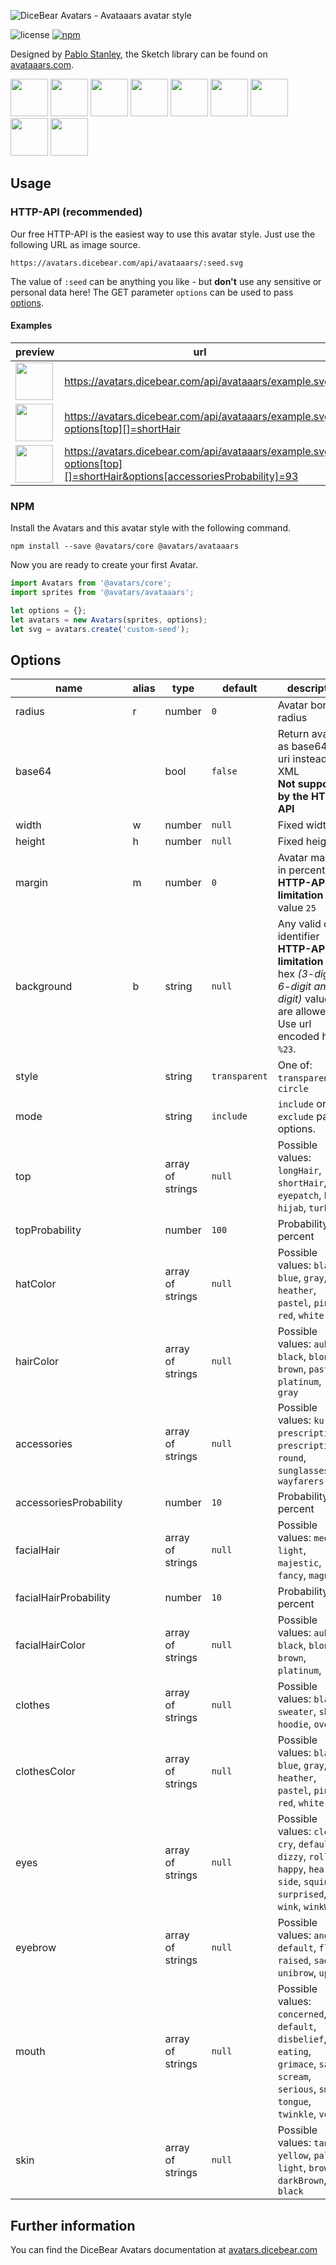 ![DiceBear Avatars - Avataaars avatar style](https://raw.githubusercontent.com/DiceBear/avatars/master/packages/@avatars/avataaars/banner.svg?sanitize=true)

![license](https://img.shields.io/npm/l/@avatars/avataaars.svg?style=flat-square)
[![npm](https://img.shields.io/npm/v/@avatars/avataaars.svg?style=flat-square)](https://www.npmjs.com/package/@avatars/avataaars)

Designed by [Pablo Stanley](https://twitter.com/pablostanley), the Sketch library can be found on
[avataaars.com](https://avataaars.com/).

<p>
    <img src="https://avatars.dicebear.com/api/avataaars/1.svg" width="60" />
    <img src="https://avatars.dicebear.com/api/avataaars/2.svg" width="60" />
    <img src="https://avatars.dicebear.com/api/avataaars/3.svg" width="60" />
    <img src="https://avatars.dicebear.com/api/avataaars/4.svg" width="60" />
    <img src="https://avatars.dicebear.com/api/avataaars/5.svg" width="60" />
    <img src="https://avatars.dicebear.com/api/avataaars/6.svg" width="60" />
    <img src="https://avatars.dicebear.com/api/avataaars/7.svg" width="60" />
    <img src="https://avatars.dicebear.com/api/avataaars/8.svg" width="60" />
    <img src="https://avatars.dicebear.com/api/avataaars/9.svg" width="60" />
</p>

## Usage

### HTTP-API (recommended)

Our free HTTP-API is the easiest way to use this avatar style. Just use the following URL as image source.

    https://avatars.dicebear.com/api/avataaars/:seed.svg

The value of `:seed` can be anything you like - but **don't** use any sensitive or personal data here! The GET parameter
`options` can be used to pass [options](#options).

#### Examples

| preview                                                                                                                                     | url                                                                                                                |
| ------------------------------------------------------------------------------------------------------------------------------------------- | ------------------------------------------------------------------------------------------------------------------ |
| <img src="https://avatars.dicebear.com/api/avataaars/example.svg" width="60" />                                                             | https://avatars.dicebear.com/api/avataaars/example.svg                                                             |
| <img src="https://avatars.dicebear.com/api/avataaars/example.svg?options[top][]=shortHair" width="60" />                                    | https://avatars.dicebear.com/api/avataaars/example.svg?options[top][]=shortHair                                    |
| <img src="https://avatars.dicebear.com/api/avataaars/example.svg?options[top][]=shortHair&options[accessoriesProbability]=93" width="60" /> | https://avatars.dicebear.com/api/avataaars/example.svg?options[top][]=shortHair&options[accessoriesProbability]=93 |

### NPM

Install the Avatars and this avatar style with the following command.

    npm install --save @avatars/core @avatars/avataaars

Now you are ready to create your first Avatar.

```js
import Avatars from '@avatars/core';
import sprites from '@avatars/avataaars';

let options = {};
let avatars = new Avatars(sprites, options);
let svg = avatars.create('custom-seed');
```

## Options

| name                   | alias | type             | default       | description                                                                                                                                       |
| ---------------------- | ----- | ---------------- | ------------- | ------------------------------------------------------------------------------------------------------------------------------------------------- |
| radius                 | r     | number           | `0`           | Avatar border radius                                                                                                                              |
| base64                 |       | bool             | `false`       | Return avatar as base64 data uri instead of XML <br> **Not supported by the HTTP API**                                                            |
| width                  | w     | number           | `null`        | Fixed width                                                                                                                                       |
| height                 | h     | number           | `null`        | Fixed height                                                                                                                                      |
| margin                 | m     | number           | `0`           | Avatar margin in percent<br> **HTTP-API limitation** Max value `25`                                                                               |
| background             | b     | string           | `null`        | Any valid color identifier<br> **HTTP-API limitation** Only hex _(3-digit, 6-digit and 8-digit)_ values are allowed. Use url encoded hash: `%23`. |
| style                  |       | string           | `transparent` | One of: `transparent`, `circle`                                                                                                                   |
| mode                   |       | string           | `include`     | `include` or `exclude` passed options.                                                                                                            |
| top                    |       | array of strings | `null`        | Possible values: `longHair`, `shortHair`, `eyepatch`, `hat`, `hijab`, `turban`                                                                    |
| topProbability         |       | number           | `100`         | Probability in percent                                                                                                                            |
| hatColor               |       | array of strings | `null`        | Possible values: `black`, `blue`, `gray`, `heather`, `pastel`, `pink`, `red`, `white`                                                             |
| hairColor              |       | array of strings | `null`        | Possible values: `auburn`, `black`, `blonde`, `brown`, `pastel`, `platinum`, `red`, `gray`                                                        |
| accessories            |       | array of strings | `null`        | Possible values: `kurt`, `prescription01`, `prescription02`, `round`, `sunglasses`, `wayfarers`                                                   |
| accessoriesProbability |       | number           | `10`          | Probability in percent                                                                                                                            |
| facialHair             |       | array of strings | `null`        | Possible values: `medium`, `light`, `majestic`, `fancy`, `magnum`                                                                                 |
| facialHairProbability  |       | number           | `10`          | Probability in percent                                                                                                                            |
| facialHairColor        |       | array of strings | `null`        | Possible values: `auburn`, `black`, `blonde`, `brown`, `platinum`, `red`                                                                          |
| clothes                |       | array of strings | `null`        | Possible values: `blazer`, `sweater`, `shirt`, `hoodie`, `overall`                                                                                |
| clothesColor           |       | array of strings | `null`        | Possible values: `black`, `blue`, `gray`, `heather`, `pastel`, `pink`, `red`, `white`                                                             |
| eyes                   |       | array of strings | `null`        | Possible values: `close`, `cry`, `default`, `dizzy`, `roll`, `happy`, `hearts`, `side`, `squint`, `surprised`, `wink`, `winkWacky`                |
| eyebrow                |       | array of strings | `null`        | Possible values: `angry`, `default`, `flat`, `raised`, `sad`, `unibrow`, `up`                                                                     |
| mouth                  |       | array of strings | `null`        | Possible values: `concerned`, `default`, `disbelief`, `eating`, `grimace`, `sad`, `scream`, `serious`, `smile`, `tongue`, `twinkle`, `vomit`      |
| skin                   |       | array of strings | `null`        | Possible values: `tanned`, `yellow`, `pale`, `light`, `brown`, `darkBrown`, `black`                                                               |

## Further information

You can find the DiceBear Avatars documentation at [avatars.dicebear.com](https://avatars.dicebear.com)
